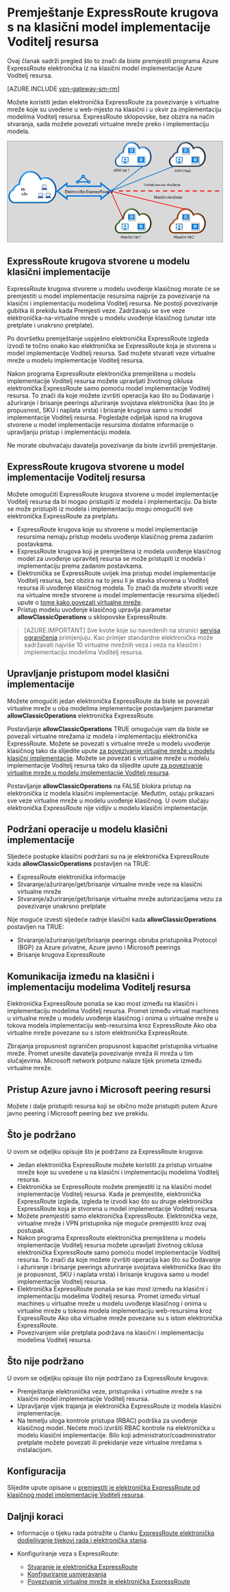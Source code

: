 <properties
   pageTitle="Premještanje krugova ExpressRoute od klasičnog upravitelju resursa | Microsoft Azure"
   description="Ova stranica sadrži pregled što trebate znati o premošćivanja na klasični i implementaciju modelima Voditelj resursa."
   documentationCenter="na"
   services="expressroute"
   authors="ganesr"
   manager="carmonm"
   editor=""/>
<tags
   ms.service="expressroute"
   ms.devlang="na"
   ms.topic="get-started-article"
   ms.tgt_pltfrm="na"
   ms.workload="infrastructure-services"
   ms.date="10/10/2016"
   ms.author="ganesr"/>

# <a name="moving-expressroute-circuits-from-the-classic-to-the-resource-manager-deployment-model"></a>Premještanje ExpressRoute krugova s na klasični model implementacije Voditelj resursa

Ovaj članak sadrži pregled što to znači da biste premjestili programa Azure ExpressRoute elektronička iz na klasični model implementacije Azure Voditelj resursa.

[AZURE.INCLUDE [vpn-gateway-sm-rm](../../includes/vpn-gateway-classic-rm-include.md)]

Možete koristiti jedan elektronička ExpressRoute za povezivanje s virtualne mreže koje su uvedene u web-mjesto na klasični i u okvir za implementaciju modelima Voditelj resursa. ExpressRoute sklopovske, bez obzira na način stvaranja, sada možete povezati virtualne mreže preko i implementaciju modela.

![Elektronička se ExpressRoute koja je povezana s virtualne mreže preko i implementaciju modela](./media/expressroute-move/expressroute-move-1.png)

## <a name="expressroute-circuits-that-are-created-in-the-classic-deployment-model"></a>ExpressRoute krugova stvorene u modelu klasični implementacije

ExpressRoute krugova stvorene u modelu uvođenje klasičnog morate će se premjestiti u model implementacije resursima najprije za povezivanje na klasični i implementaciju modelima Voditelj resursa. Ne postoji povezivanje gubitka ili prekidu kada Premjesti veze. Zadržavaju se sve veze elektronička-na-virtualne mreže u modelu uvođenje klasičnog (unutar iste pretplate i unakrsno pretplate).

Po dovršetku premještanje uspješno elektronička ExpressRoute izgleda izvodi te točno onako kao elektronička se ExpressRoute koja je stvorena u model implementacije Voditelj resursa. Sad možete stvarati veze virtualne mreže u modelu implementacije Voditelj resursa.

Nakon programa ExpressRoute elektronička premještena u modelu implementacije Voditelj resursa možete upravljati životnog ciklusa elektronička ExpressRoute samo pomoću model implementacije Voditelj resursa. To znači da koje možete izvršiti operacija kao što su Dodavanje i ažuriranje i brisanje peerings ažuriranje svojstava elektronička (kao što je propusnost, SKU i naplata vrsta) i brisanje krugova samo u model implementacije Voditelj resursa. Pogledajte odjeljak ispod na krugova stvorene u model implementacije resursima dodatne informacije o upravljanju pristup i implementaciju modela.

Ne morate obuhvaćaju davatelja povezivanje da biste izvršili premještanje.

## <a name="expressroute-circuits-that-are-created-in-the-resource-manager-deployment-model"></a>ExpressRoute krugova stvorene u model implementacije Voditelj resursa

Možete omogućiti ExpressRoute krugova stvorene u model implementacije Voditelj resursa da bi mogao pristupiti iz modela i implementaciju. Da biste se može pristupiti iz modela i implementaciju mogu omogućiti sve elektronička ExpressRoute za pretplatu.

- ExpressRoute krugova koje su stvorene u model implementacije resursima nemaju pristup modelu uvođenje klasičnog prema zadanim postavkama.
- ExpressRoute krugova koji je premještena iz modela uvođenje klasičnog model za uvođenje upravitelj resursa se može pristupiti iz modela i implementaciju prema zadanim postavkama.
- Elektronička se ExpressRoute uvijek ima pristup model implementacije Voditelj resursa, bez obzira na to jesu li je stavka stvorena u Voditelj resursa ili uvođenje klasičnog modela. To znači da možete stvoriti veze na virtualne mreže stvorene u model implementacije resursima slijedeći upute o [tome kako povezati virtualne mreže](expressroute-howto-linkvnet-arm.md).
- Pristup modelu uvođenje klasičnog upravlja parametar **allowClassicOperations** u sklopovske ExpressRoute.

>[AZURE.IMPORTANT] Sve kvote koje su navedenih na stranici [servisa ograničenja](../azure-subscription-service-limits.md) primjenjuju. Kao primjer standardne elektronička može sadržavati najviše 10 virtualne mrežnih veza i veza na klasični i implementaciju modelima Voditelj resursa.


## <a name="controlling-access-to-the-classic-deployment-model"></a>Upravljanje pristupom model klasični implementacije

Možete omogućiti jedan elektronička ExpressRoute da biste se povezali virtualne mreže u oba modelima implementacije postavljanjem parametar **allowClassicOperations** elektronička ExpressRoute.

Postavljanje **allowClassicOperations** TRUE omogućuje vam da biste se povezali virtualne mrežama iz modela i implementaciju elektronička ExpressRoute. Možete se povezati s virtualne mreže u modelu uvođenje klasičnog tako da slijedite upute [za povezivanje virtualne mreže u modelu klasični implementacije](expressroute-howto-linkvnet-classic.md). Možete se povezati s virtualne mreže u modelu implementacije Voditelj resursa tako da slijedite upute [za povezivanje virtualne mreže u modelu implementacije Voditelj resursa](expressroute-howto-linkvnet-arm.md).

Postavljanje **allowClassicOperations** na FALSE blokira pristup na elektronička iz modela klasični implementacije. Međutim, ostaju prikazani sve veze virtualne mreže u modelu uvođenje klasičnog. U ovom slučaju elektronička ExpressRoute nije vidljiv u modelu klasični implementacije.

## <a name="supported-operations-in-the-classic-deployment-model"></a>Podržani operacije u modelu klasični implementacije

Sljedeće postupke klasični podržani su na je elektronička ExpressRoute kada **allowClassicOperations** postavljen na TRUE:

 - ExpressRoute elektronička informacije
 - Stvaranje/ažuriranje/get/brisanje virtualne mreže veze na klasični virtualne mreže
 - Stvaranje/ažuriranje/get/brisanje virtualne mreže autorizacijama vezu za povezivanje unakrsno pretplate

Nije moguće izvesti sljedeće radnje klasični kada **allowClassicOperations** postavljen na TRUE:

 - Stvaranje/ažuriranje/get/brisanje peerings obruba pristupnika Protocol (BGP) za Azure privatne, Azure javno i Microsoft peerings
 - Brisanje krugova ExpressRoute

## <a name="communication-between-the-classic-and-the-resource-manager-deployment-models"></a>Komunikacija između na klasični i implementaciju modelima Voditelj resursa

Elektronička ExpressRoute ponaša se kao most između na klasični i implementaciju modelima Voditelj resursa. Promet između virtual machines u virtualne mreže u modelu uvođenje klasičnog i onima u virtualne mreže u tokova modela implementaciju web-resursima kroz ExpressRoute Ako oba virtualne mreže povezane su s istom elektronička ExpressRoute.

Zbrajanja propusnost ograničen propusnost kapacitet pristupnika virtualne mreže. Promet unesite davatelja povezivanje mreža ili mreža u tim slučajevima. Microsoft network potpuno nalaze tijek prometa između virtualne mreže.

## <a name="access-to-azure-public-and-microsoft-peering-resources"></a>Pristup Azure javno i Microsoft peering resursi

Možete i dalje pristupiti resursa koji se obično može pristupiti putem Azure javno peering i Microsoft peering bez sve prekidu.  

## <a name="whats-supported"></a>Što je podržano

U ovom se odjeljku opisuje što je podržano za ExpressRoute krugova:

 - Jedan elektronička ExpressRoute možete koristiti za pristup virtualne mreže koje su uvedene u na klasični i implementaciju modelima Voditelj resursa.
 - Elektronička se ExpressRoute možete premjestiti iz na klasični model implementacije Voditelj resursa. Kada je premjestite, elektronička ExpressRoute izgleda, izgleda te izvodi kao što su druge elektronička ExpressRoute koja je stvorena u model implementacije Voditelj resursa.
 - Možete premjestiti samo elektronička ExpressRoute. Elektronička veze, virtualne mreže i VPN pristupnika nije moguće premjestiti kroz ovaj postupak.
 - Nakon programa ExpressRoute elektronička premještena u modelu implementacije Voditelj resursa možete upravljati životnog ciklusa elektronička ExpressRoute samo pomoću model implementacije Voditelj resursa. To znači da koje možete izvršiti operacija kao što su Dodavanje i ažuriranje i brisanje peerings ažuriranje svojstava elektronička (kao što je propusnost, SKU i naplata vrsta) i brisanje krugova samo u model implementacije Voditelj resursa.
 - Elektronička ExpressRoute ponaša se kao most između na klasični i implementaciju modelima Voditelj resursa. Promet između virtual machines u virtualne mreže u modelu uvođenje klasičnog i onima u virtualne mreže u tokova modela implementaciju web-resursima kroz ExpressRoute Ako oba virtualne mreže povezane su s istom elektronička ExpressRoute.
 - Povezivanjem više pretplata podržava na klasični i implementaciju modelima Voditelj resursa.

## <a name="whats-not-supported"></a>Što nije podržano

U ovom se odjeljku opisuje što nije podržano za ExpressRoute krugova:

 - Premještanje elektronička veze, pristupnika i virtualne mreže s na klasični model implementacije Voditelj resursa.
 - Upravljanje vijek trajanja je elektronička ExpressRoute iz modela klasični implementacije.
 - Na temelju uloga kontrole pristupa (RBAC) podrška za uvođenje klasičnog model. Nećete moći izvršiti RBAC kontrole na elektronička u modelu klasični implementacije. Bilo koji administrator/coadministrator pretplate možete povezati ili prekidanje veze virtualne mrežama s instalacijom.

## <a name="configuration"></a>Konfiguracija

Slijedite upute opisane u [premjestiti je elektronička ExpressRoute od klasičnog model implementacije Voditelj resursa](expressroute-howto-move-arm.md).

## <a name="next-steps"></a>Daljnji koraci

- Informacije o tijeku rada potražite u članku [ExpressRoute elektronička dodjeljivanje tijekovi rada i elektronička stanja](expressroute-workflows.md).
- Konfiguriranje veza s ExpressRoute:

    - [Stvaranje je elektronička ExpressRoute](expressroute-howto-circuit-arm.md)
    - [Konfiguriranje usmjeravanja](expressroute-howto-routing-arm.md)
    - [Povezivanje virtualne mreže je elektronička ExpressRoute](expressroute-howto-linkvnet-arm.md)
